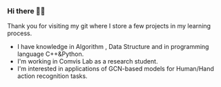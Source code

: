 ### Hi there 👨‍💻
Thank you for visiting my git where I store a few projects in my learning process.
- I have knowledge in Algorithm , Data Structure and in programming language C++&Python.
- I'm working in Comvis Lab as a research student.
- I'm interested in applications of GCN-based models for Human/Hand action recognition tasks.

